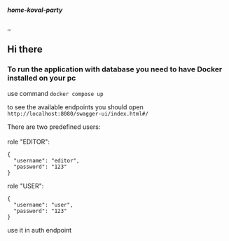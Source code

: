 <h5>home-koval-party</h4>
,,
<h2>Hi there</h2>

<h3>To run the application with database you need to have Docker installed on your pc</h3>

use command `docker compose up`

to see the available endpoints you should open `http://localhost:8080/swagger-ui/index.html#/`

There are two predefined users:<br><br>
role "EDITOR":

```
{
  "username": "editor",
  "password": "123"
}
```

role "USER":

```
{
  "username": "user",
  "password": "123"
}
```

use it in auth endpoint
